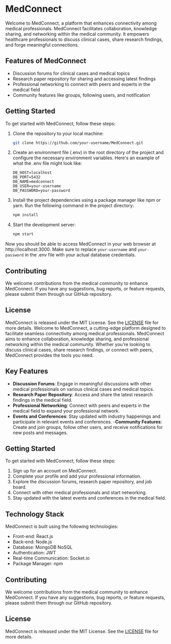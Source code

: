 MedConnect
==========
Welcome to MedConnect, a platform that enhances connectivity among medical professionals. MedConnect facilitates collaboration, knowledge sharing, and networking within the medical community. It empowers healthcare professionals to discuss clinical cases, share research findings, and forge meaningful connections.



## Features of MedConnect

- Discussion forums for clinical cases and medical topics
- Research paper repository for sharing and accessing latest findings
- Professional networking to connect with peers and experts in the medical field
- Community features like groups, following users, and notification

## Getting Started

To get started with MedConnect, follow these steps:

1. Clone the repository to your local machine:

   ```bash
   git clone https://github.com/your-username/MedConnect.git
   ```

2. Create an environment file (.env) in the root directory of the project and configure the necessary environment variables. Here's an example of what the .env file might look like:

   ```
   DB_HOST=localhost
   DB_PORT=5432
   DB_NAME=medconnect
   DB_USER=your-username
   DB_PASSWORD=your-password
   ```

3. Install the project dependencies using a package manager like npm or yarn. Run the following command in the project directory:

   ```bash
   npm install
   ```

4. Start the development server:
   ```bash
   npm start
   ```

Now you should be able to access MedConnect in your web browser at http://localhost:3000. Make sure to replace `your-username` and `your-password` in the .env file with your actual database credentials.

## Contributing

We welcome contributions from the medical community to enhance MedConnect. If you have any suggestions, bug reports, or feature requests, please submit them through our GitHub repository.

## License

MedConnect is released under the MIT License. See the [LICENSE](./LICENSE) file for more details.
Welcome to MedConnect, a cutting-edge platform designed to facilitate seamless connectivity among medical professionals. MedConnect aims to enhance collaboration, knowledge sharing, and professional networking within the medical community. Whether you're looking to discuss clinical cases, share research findings, or connect with peers, MedConnect provides the tools you need.

## Key Features

- **Discussion Forums**: Engage in meaningful discussions with other medical professionals on various clinical cases and medical topics.
- **Research Paper Repository**: Access and share the latest research findings in the medical field.
- **Professional Networking**: Connect with peers and experts in the medical field to expand your professional network.
- **Events and Conferences**: Stay updated with industry happenings and participate in relevant events and conferences. -**Community Features**: Create and join groups, follow other users, and receive notifications for new posts and messages.

## Getting Started

To get started with MedConnect, follow these steps:

1. Sign up for an account on MedConnect.
2. Complete your profile and add your professional information.
3. Explore the discussion forums, research paper repository, and job board.
4. Connect with other medical professionals and start networking.
5. Stay updated with the latest events and conferences in the medical field.

## Technology Stack

MedConnect is built using the following technologies:

- Front-end: React.js
- Back-end: Node.js
- Database: MongoDB NoSQL
- Authentication: JWT
- Real-time Communication: Socket.io
- Package Manager: npm
## Contributing

We welcome contributions from the medical community to enhance MedConnect. If you have any suggestions, bug reports, or feature requests, please submit them through our GitHub repository.


## License

MedConnect is released under the MIT License. See the [LICENSE](./LICENSE) file for more details.
